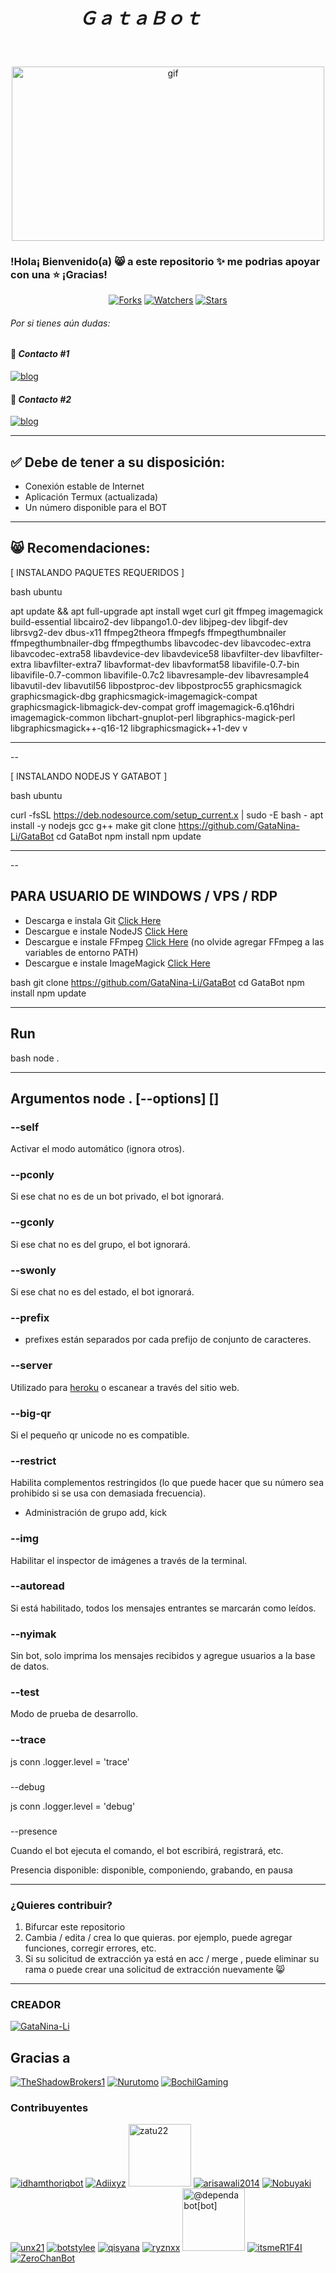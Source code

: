 # *ㅤㅤㅤ         ㅤＧａｔａＢｏｔㅤㅤㅤㅤㅤㅤㅤㅤㅤ* 
 
<p align="center"> 
<img src="https://i.pinimg.com/originals/67/40/8a/67408ab5444616b71968475001f18e88.gif" alt="gif" width="500" height="279"/> 
</p> 
 
### !Hola¡ Bienvenido(a) 😸 a este repositorio ✨ me podrias apoyar con una ⭐️ ¡Gracias! 

<p align="center">  
<a href="https://github.com/GataNina-Li/GataBot/network/members"><img title="Forks" src="https://img.shields.io/github/forks/GataNina-Li/GataBot?label=Forks&color=blue&style=flat-square"></a>
<a href="https://github.com/GataNina-Li/GataBot/watchers"><img title="Watchers" src="https://img.shields.io/github/watchers/GataNina-Li/GataBot?label=Watchers&color=green&style=flat-square"></a>
<a href="https://github.com/GataNina-Li/GataBot/stargazers"><img title="Stars" src="https://img.shields.io/github/stars/GataNina-Li/GataBot?label=Stars&color=yellow&style=flat-square"></a>
</p> 

###### Por si tienes aún dudas:
#### 💚 *Contacto #1* 
[![blog](https://img.shields.io/badge/Gata_Dios-25D366?style=for-the-badge&logo=whatsapp&logoColor=white 
)](https://api.whatsapp.com/send?phone=994407312387&text=¡Hola!%20Gata%20Dios%20😸%20vengo%20de%20GitHub) 
  
#### 💚 *Contacto #2*  
[![blog](https://img.shields.io/badge/Gata_Dios-25D366?style=for-the-badge&logo=whatsapp&logoColor=white 
)](https://api.whatsapp.com/send?phone=593968585383&text=¡Hola!%20Gata%20Dios%20😸%20vengo%20de%20GitHub) 
 
--------- 
 
## ✅ Debe de tener a su disposición:

*  Conexión estable de Internet
*  Aplicación Termux (actualizada)
*  Un número disponible para el BOT
--------- 
 
## 😸 Recomendaciones:
 
 
[ INSTALANDO PAQUETES REQUERIDOS ] 
 
bash 
ubuntu
 
apt update && apt full-upgrade 
apt install wget curl git ffmpeg imagemagick build-essential libcairo2-dev libpango1.0-dev libjpeg-dev libgif-dev librsvg2-dev dbus-x11 ffmpeg2theora ffmpegfs ffmpegthumbnailer ffmpegthumbnailer-dbg ffmpegthumbs libavcodec-dev libavcodec-extra libavcodec-extra58 libavdevice-dev libavdevice58 libavfilter-dev libavfilter-extra libavfilter-extra7 libavformat-dev libavformat58 libavifile-0.7-bin libavifile-0.7-common libavifile-0.7c2 libavresample-dev libavresample4 libavutil-dev libavutil56 libpostproc-dev libpostproc55 graphicsmagick graphicsmagick-dbg graphicsmagick-imagemagick-compat graphicsmagick-libmagick-dev-compat groff imagemagick-6.q16hdri imagemagick-common libchart-gnuplot-perl libgraphics-magick-perl libgraphicsmagick++-q16-12 libgraphicsmagick++1-dev v

 
 
-------
-- 
 
[ INSTALANDO NODEJS Y GATABOT ] 
 
bash 
ubuntu
 
curl -fsSL https://deb.nodesource.com/setup_current.x | sudo -E bash - 
apt install -y nodejs gcc g++ make 
git clone https://github.com/GataNina-Li/GataBot 
cd GataBot 
npm install 
npm update 

 
 
-------
-- 
 
## PARA USUARIO DE WINDOWS / VPS / RDP 
 
* Descarga e instala Git [Click Here](https://git-scm.com/downloads) 
* Descargue e instale NodeJS [Click Here](https://nodejs.org/en/download) 
* Descargue e instale FFmpeg [Click Here](https://ffmpeg.org/download.html) (no olvide agregar FFmpeg a las variables de entorno PATH) 
* Descargue e instale ImageMagick [Click Here](https://imagemagick.org/script/download.php) 
 
bash 
git clone 
https://github.com/GataNina-Li/GataBot 
cd GataBot 
npm install 
npm update 

 
 
--------- 
 
## Run 
 
bash 
node . 

 

 
--------- 
 
## Argumentos node . [--options] [<session name>]
### --self 
 
Activar el modo automático (ignora otros). 
 
### --pconly 
 
Si ese chat no es de un bot privado, el bot ignorará. 
 
### --gconly 
 
Si ese chat no es del grupo, el bot ignorará. 
 
### --swonly 
 
Si ese chat no es del estado, el bot ignorará. 
 
### --prefix <prefixes> 
 
* prefixes están separados por cada prefijo de conjunto de caracteres. 
 
### --server 
 
Utilizado para [heroku](https://heroku.com/) o escanear a través del sitio web. 
 
### --big-qr 
 
Si el pequeño qr unicode no es compatible. 
 
 
### --restrict 
 
Habilita complementos restringidos (lo que puede hacer que su número sea prohibido si se usa con demasiada frecuencia). 
 
* Administración de grupo add, kick 
 
### --img 
 
Habilitar el inspector de imágenes a través de la terminal. 
 
### --autoread 
 
Si está habilitado, todos los mensajes entrantes se marcarán como leídos. 
 
### --nyimak 
 
Sin bot, solo imprima los mensajes recibidos y agregue usuarios a la base de datos. 
 
### --test 
 
Modo de prueba de desarrollo.  
 
### --trace 
 
js 
conn
.logger.level = 'trace' 

 
 
###
 --debug 
 
js 
conn
.logger.level = 'debug' 

 
 
###
 --presence <Presence> 
 
Cuando el bot ejecuta el comando, el bot escribirá, registrará, etc. 
 
Presencia disponible: disponible, componiendo, grabando, en pausa 
 
--------- 
 
 
 
### ¿Quieres contribuir? 
1. Bifurcar este repositorio 
2. Cambia / edita / crea lo que quieras. por ejemplo, puede agregar funciones, corregir errores, etc. 
3. Si su solicitud de extracción ya está en acc / merge , puede eliminar su rama o puede crear una solicitud de extracción nuevamente 😸 
 
--------- 
 
### CREADOR 
 
[![GataNina-Li](https://github.com/GataNina-Li.png?size=100)](https://github.com/GataNina-Li) 
 
## Gracias a 
 
[![TheShadowBrokers1](https://github.com/TheShadowBrokers1.png?size=100)](https://github.com/TheShadowBrokers1) 
[![Nurutomo](https://github.com/Nurutomo.png?size=100)](https://github.com/Nurutomo) 
[![BochilGaming](https://github.com/BochilGaming.png?size=100)](https://github.com/BochilGaming) 
 
### Contribuyentes 
[![idhamthoriqbot](https://github.com/idhamthoriqbot.png?size=100)](https://github.com/idhamthoriqbot) 
[![Adiixyz](https://github.com/Adiixyz.png?size=100)](https://github.com/Adiixyz) 
<a href="https://github.com/zatu22"><img src="https://github.com/zatu22.png" width="100" height="100" alt="zatu22"/></a> 
[![arisawali2014](https://github.com/arisawali2014.png?size=100)](https://github.com/arisawali2014) 
[![Nobuyaki](https://github.com/Nobuyaki.png?size=100)](https://github.com/Nobuyaki) 
[![unx21](https://github.com/unx21.png?size=100)](https://github.com/unx21) 
[![botstylee](https://github.com/botstylee.png?size=100)](https://github.com/botstylee) 
[![qisyana](https://github.com/qisyana.png?size=100)](https://github.com/qisyana) 
[![ryznxx](https://github.com/ryznxx.png?size=100)](https://github.com/ryznxx) 
<a href="https://github.com/apps/dependabot"><img src="https://avatars.githubusercontent.com/in/29110?v=4" width="100" height="100" alt="@dependabot[bot]"/></a> 
[![itsmeR1F4I](https://github.com/itsmeR1F4I.png?size=100)](https://github.com/itsmeR1F4I) 
[![ZeroChanBot](https://github.com/ZeroChanBot.png?size=100)](https://github.com/ZeroChanBot)
